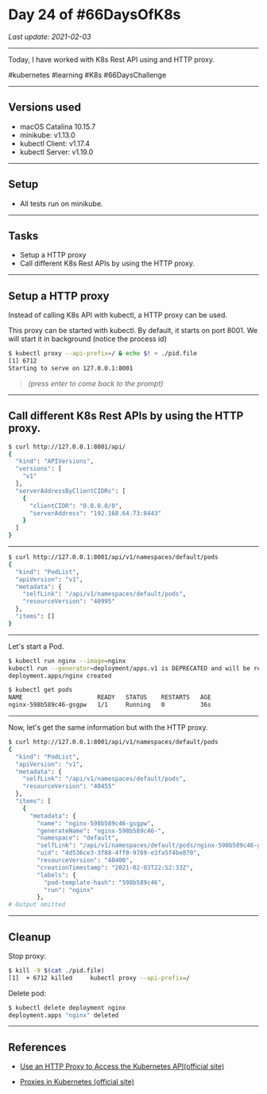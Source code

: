 # Day 24 of #66DaysOfK8s

_Last update: 2021-02-03_

---

Today, I have worked with K8s Rest API using and HTTP proxy.

#kubernetes #learning #K8s #66DaysChallenge

---

## Versions used

* macOS Catalina 10.15.7
* minikube: v1.13.0
* kubectl Client: v1.17.4
* kubectl Server: v1.19.0

---

## Setup

* All tests run on minikube.

---

## Tasks

* Setup a HTTP proxy
* Call different K8s Rest APIs by using the HTTP proxy.

---

## Setup a HTTP proxy

Instead of calling K8s API with kubectl, a HTTP proxy can be used.

This proxy can be started with kubectl. By default, it starts on port 8001. We will start it in background (notice the process id)

```bash
$ kubectl proxy --api-prefix=/ & echo $! > ./pid.file
[1] 6712
Starting to serve on 127.0.0.1:8001
```
> _(press enter to come back to the prompt)_

---

## Call different K8s Rest APIs by using the HTTP proxy.

```bash
$ curl http://127.0.0.1:8001/api/
{
  "kind": "APIVersions",
  "versions": [
    "v1"
  ],
  "serverAddressByClientCIDRs": [
    {
      "clientCIDR": "0.0.0.0/0",
      "serverAddress": "192.168.64.73:8443"
    }
  ]
}
```

---

```bash
$ curl http://127.0.0.1:8001/api/v1/namespaces/default/pods
{
  "kind": "PodList",
  "apiVersion": "v1",
  "metadata": {
    "selfLink": "/api/v1/namespaces/default/pods",
    "resourceVersion": "40995"
  },
  "items": []
}
```

---

Let's start a Pod.

```bash
$ kubectl run nginx --image=nginx
kubectl run --generator=deployment/apps.v1 is DEPRECATED and will be removed in a future version. Use kubectl run --generator=run-pod/v1 or kubectl create instead.
deployment.apps/nginx created
```

```bash
$ kubectl get pods
NAME                     READY   STATUS    RESTARTS   AGE
nginx-598b589c46-gsgpw   1/1     Running   0          36s
```

---

Now, let's get the same information but with the HTTP proxy.

```bash
$ curl http://127.0.0.1:8001/api/v1/namespaces/default/pods
{
  "kind": "PodList",
  "apiVersion": "v1",
  "metadata": {
    "selfLink": "/api/v1/namespaces/default/pods",
    "resourceVersion": "40455"
  },
  "items": [
    {
      "metadata": {
        "name": "nginx-598b589c46-gsgpw",
        "generateName": "nginx-598b589c46-",
        "namespace": "default",
        "selfLink": "/api/v1/namespaces/default/pods/nginx-598b589c46-gsgpw",
        "uid": "4d536ce3-3f88-4ff0-9769-e3fa5f4be870",
        "resourceVersion": "40400",
        "creationTimestamp": "2021-02-03T22:52:33Z",
        "labels": {
          "pod-template-hash": "598b589c46",
          "run": "nginx"
        },
# Output omitted
```

---

## Cleanup

Stop proxy:

```bash
$ kill -9 $(cat ./pid.file)
[1]  + 6712 killed     kubectl proxy --api-prefix=/
```

Delete pod:

```bash
$ kubectl delete deployment nginx
deployment.apps "nginx" deleted
```

---

## References

* [Use an HTTP Proxy to Access the Kubernetes API(official site)](https://kubernetes.io/docs/tasks/extend-kubernetes/http-proxy-access-api/)

* [Proxies in Kubernetes (official site)](https://kubernetes.io/docs/concepts/cluster-administration/proxies/)
